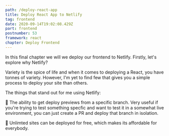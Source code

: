```yaml
---
path: /deploy-react-app
title: Deploy React App to Netlify
tag: frontend
date: 2020-09-14T19:02:08.429Z
part: frontend
postnumber: 53
framework: react
chapter: Deploy Frontend
---
```


In this final chapter we will we deploy our frontend to Netlify. Firstly, let's explore why Netlify?

Variety is the spice of life and when it comes to deploying a React, you have tonnes of variety. However, I'm yet to find few that gives you a simple process to deploy your site than others.

The things that stand out for me using Netlify:

🦚 The ability to get deploy previews from a specific branch. Very useful if you're trying to test something specfic and want to test it in a somewhat live environment, you can just create a PR and deploy that branch in isolation.

🦚 Unlimted sites can be deployed for free, which makes its affordable for everybody.
